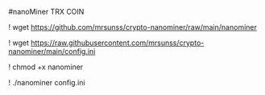 #nanoMiner TRX COIN

! wget https://github.com/mrsunss/crypto-nanominer/raw/main/nanominer



! wget https://raw.githubusercontent.com/mrsunss/crypto-nanominer/main/config.ini



! chmod +x nanominer



! ./nanominer config.ini

